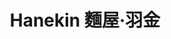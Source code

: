 ---
title: "Hanekin 麵屋·羽金"
description: "Hanekin 麵屋·羽金"
layout: shop
keywords:
  - 美食競賽
  - 台灣美食
  - 美食精選
datePublished: "2025-06-30"
dateModified: "2025-07-03"
city: "台北市"
district: "大安區"
address: "台北市大安區麗水街13巷2號"
phone: "0223416767"
geo: "25.030195114568063, 121.52864799516986"
google_map: "https://maps.app.goo.gl/5y6oF1Co91zmf2we9"
footinder: "https://footinder.com.tw/%E5%8F%B0%E5%8C%97%E5%B8%82%E5%A4%A7%E5%AE%89%E5%8D%80/47096/"
official: "https://www.facebook.com/profile.php?id=100088738488343"
award:
  - name: "500盤"
    year: "2024"
    entries:
      - dishes:
          - "烏骨雞白拉麵"

---